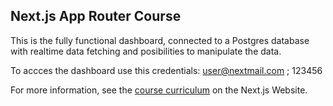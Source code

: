 ## Next.js App Router Course

This is the fully functional dashboard, connected to a Postgres database with realtime data fetching and posibilities to manipulate the data.

To accces the dashboard use this credentials: user@nextmail.com ; 123456

For more information, see the [course curriculum](https://nextjs.org/learn) on the Next.js Website.
